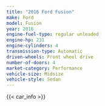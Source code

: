 ```yaml
---
title: "2016 Ford Fusion"
make: Ford
model: Fusion
year: 2016
engine-fuel-type: regular unleaded
engine-hp: 231
engine-cylinders: 4
transmission-type: Automatic
driven-wheels: Front wheel drive
number-of-doors: 4
market-category: Performance
vehicle-size: Midsize
vehicle-style: Sedan
---
```


{{< car_info >}}
